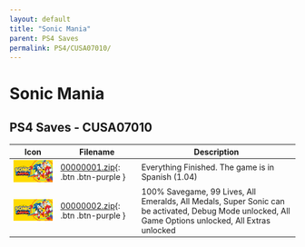 ```yaml
---
layout: default
title: "Sonic Mania"
parent: PS4 Saves
permalink: PS4/CUSA07010/
---
```

# Sonic Mania

## PS4 Saves - CUSA07010

| Icon | Filename | Description |
|------|----------|-------------|
| ![Sonic Mania](icon0.png) | [00000001.zip](00000001.zip){: .btn .btn-purple } | Everything Finished. The game is in Spanish (1.04) |
| ![Sonic Mania](icon0.png) | [00000002.zip](00000002.zip){: .btn .btn-purple } | 100% Savegame, 99 Lives, All Emeralds, All Medals, Super Sonic can be activated, Debug Mode unlocked, All Game Options unlocked, All Extras unlocked |
